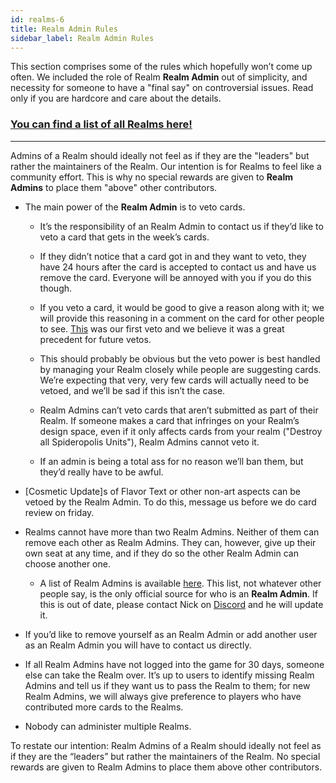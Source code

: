 ```yaml
---
id: realms-6
title: Realm Admin Rules
sidebar_label: Realm Admin Rules
---
```


This section comprises some of the rules which hopefully won’t come up often. We included the role of Realm **Realm Admin** out of simplicity, and necessity for someone to have a "final say" on controversial issues. Read only if you are hardcore and care about the details.

### **[You can find a list of all Realms here!](/realms)**

---

Admins of a Realm should ideally not feel as if they are the "leaders" but rather the maintainers of the Realm. Our intention is for Realms to feel like a community effort. This is why no special rewards are given to **Realm Admins** to place them "above" other contributors.

- The main power of the **Realm Admin** is to veto cards.

  - It’s the responsibility of an Realm Admin to contact us if they’d like to veto a card that gets in the week’s cards.

  - If they didn’t notice that a card got in and they want to veto, they have 24 hours after the card is accepted to contact us and have us remove the card. Everyone will be annoyed with you if you do this though.

  - If you veto a card, it would be good to give a reason along with it; we will provide this reasoning in a comment on the card for other people to see. [This](https://old.reddit.com/r/collectivecg/comments/d2jw21/card_n3on_shenlong/ezwnpqs/) was our first veto and we believe it was a great precedent for future vetos.

  - This should probably be obvious but the veto power is best handled by managing your Realm closely while people are suggesting cards. We’re expecting that very, very few cards will actually need to be vetoed, and we’ll be sad if this isn’t the case.

  - Realm Admins can’t veto cards that aren’t submitted as part of their Realm. If someone makes a card that infringes on your Realm’s design space, even if it only affects cards from your realm ("Destroy all Spideropolis Units"), Realm Admins cannot veto it.

  - If an admin is being a total ass for no reason we’ll ban them, but they’d really have to be awful.

- [Cosmetic Update]s of Flavor Text or other non-art aspects can be vetoed by the Realm Admin. To do this, message us before we do card review on friday.

- Realms cannot have more than two Realm Admins. Neither of them can remove each other as Realm Admins. They can, however, give up their own seat at any time, and if they do so the other Realm Admin can choose another one.

  - A list of Realm Admins is available [here](https://docs.google.com/spreadsheets/d/11p9p5MK28z7R7pH1aPVxaHwOvhCmjpxxka1ydURSaH8/edit#gid=0). This list, not whatever other people say, is the only official source for who is an **Realm Admin**. If this is out of date, please contact Nick on [Discord](https://discord.gg/C8fTNVt) and he will update it.

* If you’d like to remove yourself as an Realm Admin or add another user as an Realm Admin you will have to contact us directly.

* If all Realm Admins have not logged into the game for 30 days, someone else can take the Realm over. It’s up to users to identify missing Realm Admins and tell us if they want us to pass the Realm to them; for new Realm Admins, we will always give preference to players who have contributed more cards to the Realms.

* Nobody can administer multiple Realms.

To restate our intention: Realm Admins of a Realm should ideally not feel as if they are the “leaders” but rather the maintainers of the Realm. No special rewards are given to Realm Admins to place them above other contributors.
